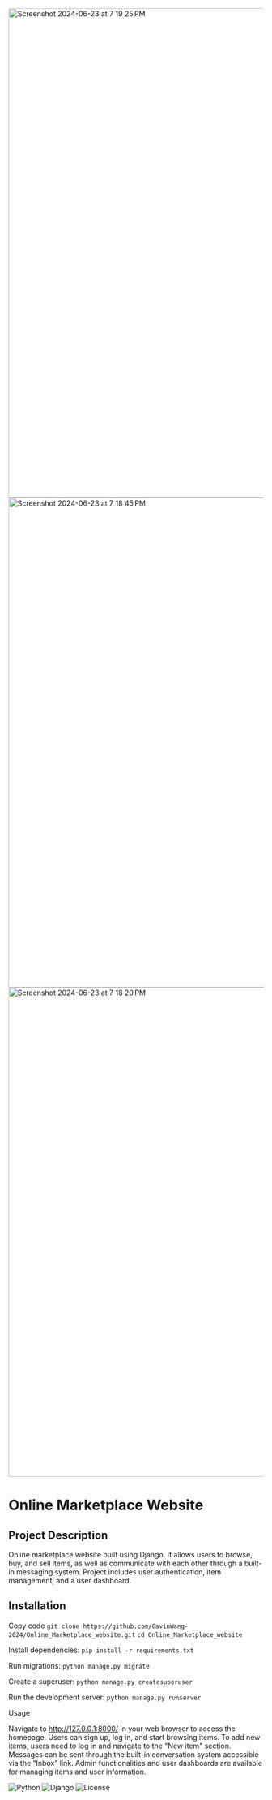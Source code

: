 <img width="965" alt="Screenshot 2024-06-23 at 7 19 25 PM" src="https://github.com/GavinWang-2024/Online_Marketplace_website/assets/169739616/37bb8312-648f-4bc0-876c-3b1bd03b9293">

<img width="965" alt="Screenshot 2024-06-23 at 7 18 45 PM" src="https://github.com/GavinWang-2024/Online_Marketplace_website/assets/169739616/b53d0e9c-a03b-4321-b5c2-ad03484234a1">

<img width="965" alt="Screenshot 2024-06-23 at 7 18 20 PM" src="https://github.com/GavinWang-2024/Online_Marketplace_website/assets/169739616/83183e4c-6214-4f26-9a89-5eaf4462eb01">


# Online Marketplace Website


## Project Description
Online marketplace website built using Django. It allows users to browse, buy, and sell items, as well as communicate with each other through a built-in messaging system. Project includes user authentication, item management, and a user dashboard.


## Installation

Copy code
`git clone https://github.com/GavinWang-2024/Online_Marketplace_website.git`
`cd Online_Marketplace_website`

Install dependencies:
`pip install -r requirements.txt`

Run migrations:
`python manage.py migrate`

Create a superuser:
`python manage.py createsuperuser`

Run the development server:
`python manage.py runserver`

Usage

Navigate to http://127.0.0.1:8000/ in your web browser to access the homepage. Users can sign up, log in, and start browsing items. To add new items, users need to log in and navigate to the "New item" section. Messages can be sent through the built-in conversation system accessible via the "Inbox" link. Admin functionalities and user dashboards are available for managing items and user information.

![Python](https://img.shields.io/badge/Python-3.8%2B-blue)
![Django](https://img.shields.io/badge/Django-4.1-green)
![License](https://img.shields.io/badge/License-MIT-yellow)
